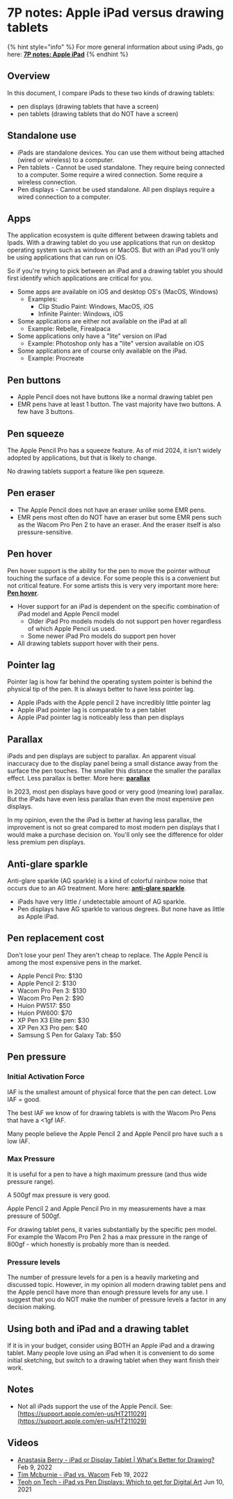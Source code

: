 # 7P notes: Apple iPad versus drawing tablets

{% hint style="info" %}
For more general information about using iPads, go here: [**7P notes: Apple iPad**](7p-notes-apple-ipad.md)&#x20;
{% endhint %}



## Overview

In this document, I compare iPads to these two kinds of drawing tablets:

* pen displays (drawing tablets that have a screen)
* pen tablets (drawing tablets that do NOT have a screen)

## Standalone use&#x20;

* iPads are standalone devices. You can use them without being attached (wired or wireless) to a computer.
* Pen tablets - Cannot be used standalone. They require being connected to a computer. Some require a wired connection. Some require a wireless connection.
* Pen displays - Cannot be used standalone. All pen displays require a wired connection to a computer.

## Apps

The application ecosystem is quite different between drawing tablets and Ipads. With a drawing tablet do you use applications that run on desktop operating system such as windows or MacOS. But with an iPad you'll only be using applications that can run on iOS.

So if you're trying to pick between an iPad and a drawing tablet you should first identify which applications are critical for you.

* Some apps are available on iOS and desktop OS's (MacOS, Windows)
  * Examples:&#x20;
    * Clip Studio Paint: Windows, MacOS, iOS&#x20;
    * Infinite Painter: Windows, iOS
* Some applications are either not available on the iPad at all
  * Example: Rebelle, Firealpaca
* Some applications only have a "lite" version on iPad
  * Example: Photoshop only has a "lite" version available on iOS
* Some applications are of course only available on the iPad.
  * Example: Procreate&#x20;

## Pen buttons

* Apple Pencil does not have buttons like a normal drawing tablet pen
* EMR pens have at least 1 button. The vast majority have two buttons. A few have 3 buttons.

## Pen squeeze

The Apple Pencil Pro has a squeeze feature. As of mid 2024, it isn't widely adopted by applications, but that is likely to change.

No drawing tablets support a feature like pen squeeze.

## Pen eraser

* The Apple Pencil does not have an eraser unlike some EMR pens.
* EMR pens most often do NOT have an eraser but some EMR pens such as the Wacom Pro Pen 2 to have an eraser. And the eraser itself is also pressure-sensitive.&#x20;

## Pen hover

Pen hover support is the ability for the pen to move the pointer without touching the surface of a device. For some people this is a convenient but not critical feature. For some artists this is very very important more here: [**Pen hover**](7p-notes-apple-ipad-versus-drawing-tablets.md#pen-hover).

* Hover support for an iPad is dependent on the specific combination of iPad model and Apple Pencil model
  * Older iPad Pro models models do not support pen hover regardless of which Apple Pencil us used.
  * Some newer iPad Pro models do support pen hover
* All drawing tablets support hover with their pens.

## Pointer lag

Pointer lag is how far behind the operating system pointer is behind the physical tip of the pen. It is always better to have less pointer lag.

* Apple iPads with the Apple pencil 2 have incredibly little pointer lag
* Apple iPad pointer lag is comparable to a pen tablet&#x20;
* Apple iPad pointer lag is noticeably less than pen displays

## **Parallax**&#x20;

iPads and pen displays are subject to parallax. An apparent visual inaccuracy due to the display panel being a small distance away from the surface the pen touches. The smaller this distance the smaller the parallax effect. Less parallax is better. More here: [**parallax**](../../guides/pen-displays/parallax.md)&#x20;

In 2023, most pen displays have good or very good (meaning low) parallax. But the iPads have even less parallax than even the most expensive pen displays.

In my opinion, even the the iPad is better at having less parallax, the improvement is not so great compared to most modern pen displays that I would make a purchase decision on. You'll only see the difference for older less premium pen displays.&#x20;

## **Anti-glare sparkle**

Anti-glare sparkle (AG sparkle) is a kind of colorful rainbow noise that occurs due to an AG treatment. More here: [**anti-glare sparkle**](7p-notes-apple-ipad-versus-drawing-tablets.md#anti-glare-sparkle).

* iPads have very little / undetectable amount of AG sparkle.
* Pen displays have AG sparkle to various degrees. But none have as little as Apple iPad.

## Pen replacement cost

Don't lose your pen! They aren't cheap to replace. The Apple Pencil is among the most expensive pens in the market.&#x20;

* Apple Pencil Pro: $130
* Apple Pencil 2: $130&#x20;
* Wacom Pro Pen 3: $130&#x20;
* Wacom Pro Pen 2: $90
* Huion PW517: $50
* Huion PW600: $70
* XP Pen X3 Elite pen: $30
* XP Pen X3 Pro pen: $40
* Samsung S Pen for Galaxy Tab: $50&#x20;

## Pen pressure

### Initial Activation Force

IAF is the smallest amount of physical force that the pen can detect. Low IAF = good.

The best IAF we know of for drawing tablets is with the Wacom Pro Pens that have a <1gf IAF.&#x20;

Many people believe the Apple Pencil 2 and Apple Pencil pro have such a s low IAF.

### Max Pressure

It is useful for a pen to have a high maximum pressure (and thus wide pressure range). &#x20;

A 500gf max pressure is very good.

Apple Pencil 2 and Apple Pencil Pro in my measurements have a max pressure of 500gf.

For drawing tablet pens, it varies substantially by the specific pen model. For example the Wacom Pro Pen 2 has a max pressure in the range of 800gf - which honestly is probably more than is needed.

### Pressure levels

The number of pressure levels for a pen is a heavily marketing and discussed topic. However, in my opinion all modern drawing tablet pens and the Apple pencil have more than enough pressure levels for any use. I suggest that you do NOT make the number of pressure levels a factor in any decision making.&#x20;

## Using both and iPad and a drawing tablet

If it is in your budget, consider using BOTH an Apple iPad and a drawing tablet. Many people love using an iPad when it is convenient to do some initial sketching, but switch to a drawing tablet when they want finish their work.&#x20;

## Notes

* Not all iPads support the use of the Apple Pencil. See: [https://support.apple.com/en-us/HT211029](https://support.apple.com/en-us/HT211029)

## Videos

* [Anastasia Berry - iPad or Display Tablet | What's Better for Drawing?](https://youtu.be/VOyQbBBuRrc) Feb 9, 2022
* [Tim Mcburnie - iPad vs. Wacom](https://youtu.be/hBnEE367878) Feb 19, 2022
* [Teoh on Tech - iPad vs Pen Displays: Which to get for Digital Art](https://youtu.be/GJ6fVe3p-ec) Jun 10, 2021
